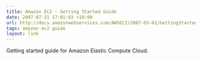 ```yaml
---
title: Amazon EC2 - Getting Started Guide
date: 2007-07-31 17:01:03 +10:00
url: http://docs.amazonwebservices.com/AWSEC2/2007-03-01/GettingStartedGuide/
tags: amazon ec2 guide
layout: link
---
```

Getting started guide for Amazon Elastic Compute Cloud.
